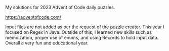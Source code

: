 My solutions for 2023 Advent of Code daily puzzles.

https://adventofcode.com/

Input files are not added as per the request of the puzzle creator.
This year I focused on Regex in Java. Outside of this, I learned new skills such as memoization, proper use of enums, and using Records to hold input data. 
Overall a very fun and educational year.
